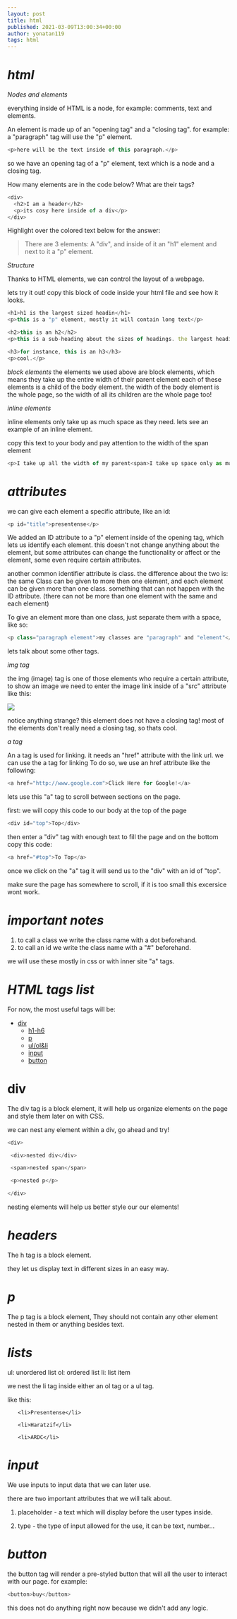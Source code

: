 ```yaml
---
layout: post
title: html
published: 2021-03-09T13:00:34+00:00
author: yonatan119
tags: html
---
```


# *html*

*Nodes and elements*

everything inside of HTML is a node, for example: comments, text and elements.

An element is made up of an "opening tag" and a "closing tag". for example: a "paragraph" tag will use the "p" element.

```javascript
<p>here will be the text inside of this paragraph.</p>
```
so we have an opening tag of a "p" element, text which is a node and a closing tag.

How many elements are in the code below? What are their tags?

```javascript
<div>
  <h2>I am a header</h2>
  <p>its cosy here inside of a div</p>
</div>
```

Highlight over the colored text below for the answer:

> There are 3 elements: A "div", and inside of it an "h1" element and next to it a "p" element.

*Structure*

Thanks to HTML elements, we can control the layout of a webpage.

lets try it out!
copy this block of code inside your html file and see how it looks.

```javascript
<h1>h1 is the largest sized headin</h1>
<p>this is a "p" element, mostly it will contain long text</p>

<h2>this is an h2</h2>
<p>this is a sub-heading about the sizes of headings. the largest heading element is h1, as the number of the heading is bigger, the size of the font is smaller</p>

<h3>for instance, this is an h3</h3>
<p>cool.</p>
```

*block elements*
 the elements we used above are block elements, which means they
 take up the entire width of their parent element
 each of these elements is a child of the body element.
 the width of the body element is the whole page, so the width of all its children are the whole page too!

*inline elements*

inline elements only take up as much space as they need.
lets see an example of an inline element.

copy this text to your body and pay attention to the width of the span element

```javascript
<p>I take up all the width of my parent<span>I take up space only as much as needed because im an inline element.</span></p>
```

# *attributes*

we can give each element a specific attribute, like an id:

```javascript
<p id="title">presentense</p>
```

We added an ID attribute to a "p" element inside of the opening tag, which lets us identify each element. this doesn't not change anything about the element, but some attributes can change the functionality or affect or the element, some even require certain attributes.

another common identifier attribute is class.
the difference about the two is:
the same Class can be given to more then one element, and each element can be given more than one class.
something that can not happen with the ID attribute.
(there can not be more than one element with the same and each element)

To give an element more than one class, just separate them with a space, like so:

```javascript
<p class="paragraph element">my classes are "paragraph" and "element"</p>
```

lets talk about some other tags.

*img tag*

the img (image) tag is one of those elements who require a certain attribute,
to show an image we need to enter the image link inside of a "src" attribute like this: 

<img src="https://pbs.twimg.com/profile_images/821849411991044096/lQFa_Vly.jpg"/>

notice anything strange?
this element does not have a closing tag!
most of the elements don't really need a closing tag, so thats cool.

*a tag*

An a tag is used for linking.
it needs an "href" attribute with the link url.
we can use the a tag for linking 
 To do so, we use an href attribute like the following:

```javascript
<a href="http://www.google.com">Click Here for Google!</a>
```

lets use this "a" tag to scroll between sections on the page.

first: we will copy this code to our body at the top of the page

```javascript
<div id="top">Top</div>
```

then enter a "div" tag with enough text to fill the page and on the bottom copy this code:

```javascript
<a href="#top">To Top</a>
```

once we click on the "a" tag it will send us to the "div" with an id of "top".

make sure the page has somewhere to scroll, if it is too small this excersice wont work.

# *important notes*

1. to call a class we write the class name with a dot beforehand.
2. to call an id we write the class name with a "#" beforehand.

we will use these mostly in css or with inner site "a" tags. 


# *HTML tags list*

For now, the most useful tags will be:
- [div](#div)
  * [h1-h6](#h1-h6)
  * [p](#p)
  * [ul/ol&li](#ul/ol&li)
  * [input](#input)
  * [button](#button)


# div

The div tag is a block element,
it will help us organize elements on the page and style them later on with CSS.

we can nest any element within a div, go ahead and try!

```javascript
<div>

 <div>nested div</div>

 <span>nested span</span>

 <p>nested p</p>

</div> 
```

nesting elements will help us better style our our elements!

# *headers*

The h tag is a block element.

they let us display text in different sizes in an easy way.

# *p*

The p tag is a block element,
They should not contain any other element nested in them or anything besides text.

# *lists*

ul: unordered list
ol: ordered list
li: list item

we nest the li tag inside either an ol tag or a ul tag.

like this:

<ol>

	<li>Presentense</li>

	<li>Haratzif</li>

	<li>ARDC</li>

</ol>


# *input*

We use inputs to input data that we can later use.

there are two important attributes that we will talk about.

1. placeholder - a text which will display before the user types inside.

2. type - the type of input allowed for the use, it can be text, number...

# *button*

the button tag will render a pre-styled button that will all the user to interact with our page.
for example:

```javascript
<button>buy</button>
```

this does not do anything right now because we didn't add any logic.